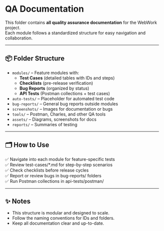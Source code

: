 # QA Documentation

This folder contains **all quality assurance documentation** for the WebWork project.  
Each module follows a standardized structure for easy navigation and collaboration.

---

## 📦 Folder Structure

- `modules/` – Feature modules with:
  - **Test Cases** (detailed tables with IDs and steps)
  - **Checklists** (pre-release verification)
  - **Bug Reports** (organized by status)
  - **API Tests** (Postman collections + test cases)
- `auto-tests/` – Placeholder for automated test code
- `bug-reports/` – General bug reports outside modules
- `screenshots/` – Images for documentation or bugs
- `tools/` – Postman, Charles, and other QA tools
- `assets/` – Diagrams, screenshots for docs
- `reports/` – Summaries of testing

---

## 🗂️ How to Use

✅ Navigate into each module for feature-specific tests  
✅ Review test-cases/*.md for step-by-step scenarios  
✅ Check checklists before release cycles  
✅ Report or review bugs in bug-reports/ folders  
✅ Run Postman collections in api-tests/postman/

---

## ✨ Notes

- This structure is modular and designed to scale.
- Follow the naming conventions for IDs and folders.
- Keep all documentation clear and up-to-date.